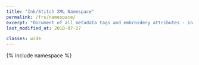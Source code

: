 ```yaml
---
title: "Ink/Stitch XML Namespace"
permalink: /frs/namespace/
excerpt: "Document of all metadata tags and embroidery attributes - in future"
last_modified_at: 2018-07-27

classes: wide
---
```

{% include namespace %}

